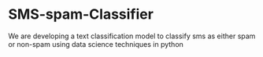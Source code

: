 # SMS-spam-Classifier
We are developing a text classification model to classify sms as either spam or non-spam using data science techniques in python 

